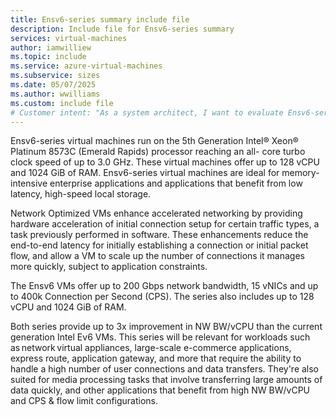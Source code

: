 ```yaml
---
title: Ensv6-series summary include file
description: Include file for Ensv6-series summary
services: virtual-machines
author: iamwilliew
ms.topic: include
ms.service: azure-virtual-machines
ms.subservice: sizes
ms.date: 05/07/2025
ms.author: wwilliams
ms.custom: include file
# Customer intent: "As a system architect, I want to evaluate Ensv6-series virtual machines, so that I can determine their suitability for memory-intensive applications and high-performance networking demands of my enterprise workloads."
---
```

Ensv6-series virtual machines run on the 5th Generation Intel® Xeon® Platinum 8573C (Emerald Rapids) processor reaching an all- core turbo clock speed of up to 3.0 GHz. These virtual machines offer up to 128 vCPU and 1024 GiB of RAM. Ensv6-series virtual machines are ideal for memory-intensive enterprise applications and applications that benefit from low latency, high-speed local storage.  

Network Optimized VMs enhance accelerated networking by providing hardware acceleration of initial connection setup for certain traffic types, a task previously performed in software. These enhancements reduce the end-to-end latency for initially establishing a connection or initial packet flow, and allow a VM to scale up the number of connections it manages more quickly, subject to application constraints. 

The Ensv6 VMs offer up to 200 Gbps network bandwidth, 15 vNICs and up to 400k Connection per Second (CPS). The series also includes up to 128 vCPU and 1024 GiB of RAM.  

Both series provide up to 3x improvement in NW BW/vCPU than the current generation Intel Ev6 VMs. This series will be relevant for workloads such as network virtual appliances, large-scale e-commerce applications, express route, application gateway, and more that require the ability to handle a high number of user connections and data transfers. They're also suited for media processing tasks that involve transferring large amounts of data quickly, and other applications that benefit from high NW BW/vCPU and CPS & flow limit configurations.

